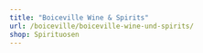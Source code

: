 ```yaml
---
title: "Boiceville Wine & Spirits"
url: /boiceville/boiceville-wine-und-spirits/
shop: Spirituosen
---
```

